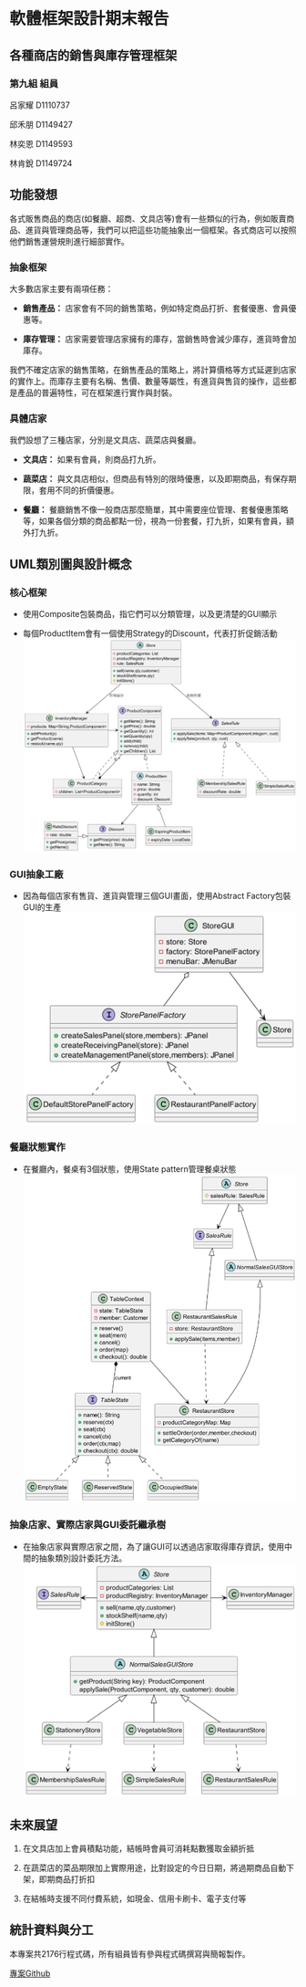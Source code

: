 # 軟體框架設計期末報告

## 各種商店的銷售與庫存管理框架

### 第九組 組員

呂家耀 D1110737 

邱禾朋 D1149427 

林奕恩 D1149593 

林肯銳 D1149724

## 功能發想

各式販售商品的商店(如餐廳、超商、文具店等)會有一些類似的行為，例如販賣商品、進貨與管理商品等，我們可以把這些功能抽象出一個框架。各式商店可以按照他們銷售運營規則進行細部實作。

### 抽象框架

大多數店家主要有兩項任務：

- **銷售產品：** 店家會有不同的銷售策略，例如特定商品打折、套餐優惠、會員優惠等。

- **庫存管理：** 店家需要管理店家擁有的庫存，當銷售時會減少庫存，進貨時會加庫存。

我們不確定店家的銷售策略，在銷售產品的策略上，將計算價格等方式延遲到店家的實作上。而庫存主要有名稱、售價、數量等屬性，有進貨與售貨的操作，這些都是產品的普遍特性，可在框架進行實作與封裝。

### 具體店家

我們設想了三種店家，分別是文具店、蔬菜店與餐廳。

- **文具店：** 如果有會員，則商品打九折。

- **蔬菜店：** 與文具店相似，但商品有特別的限時優惠，以及即期商品，有保存期限，套用不同的折價優惠。

- **餐廳：** 餐廳銷售不像一般商店那麼簡單，其中需要座位管理、套餐優惠策略等，如果各個分類的商品都點一份，視為一份套餐，打九折，如果有會員，額外打九折。

## UML類別圖與設計概念

### 核心框架

- 使用Composite包裝商品，指它們可以分類管理，以及更清楚的GUI顯示

- 每個ProductItem會有一個使用Strategy的Discount，代表打折促銷活動
  ![](images/CoreFramework.png)

### GUI抽象工廠

- 因為每個店家有售貨、進貨與管理三個GUI畫面，使用Abstract Factory包裝GUI的生產
  ![](images/GUIFactory.png)

### 餐廳狀態實作

- 在餐廳內，餐桌有3個狀態，使用State pattern管理餐桌狀態
  ![](images/RestaurantState.png)

### 抽象店家、實際店家與GUI委託繼承樹

- 在抽象店家與實際店家之間，為了讓GUI可以透過店家取得庫存資訊，使用中間的抽象類別設計委託方法。
  ![](images/ConcreteStores.png)

## 未來展望

1. 在文具店加上會員積點功能，結帳時會員可消耗點數獲取金額折抵

2. 在蔬菜店的菜品期限加上實際用途，比對設定的今日日期，將過期商品自動下架，即期商品打折扣

3. 在結帳時支援不同付費系統，如現金、信用卡刷卡、電子支付等

## 統計資料與分工

本專案共2176行程式碼，所有組員皆有參與程式碼撰寫與簡報製作。

[專案Github](https://github.com/Tempest0220/Store-Master)
